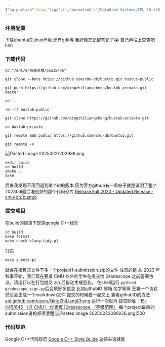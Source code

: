 ```yaml
---
{"dg-publish":true,"tags":[],"permalink":"/DataBase Systems/CMU 15-445：Database Systems/环境配置 下载代码  提交项目 代码规范/","dgPassFrontmatter":true,"noteIcon":"","created":"2025-02-21T20:01:37.762+08:00","updated":"2025-04-15T20:57:38.351+08:00"}
---
```


### 环境配置
下载ubantu的Linux环境 还有gdk等 我好像忘记留笔记了😭 自己再往上查查吧hhh
### 下载代码
```Shell
cd "/mnt/d/情栀凉橙/cmu15445"
```

```shell
git clone --bare https://github.com/cmu-db/bustub.git bustub-public

git push https://github.com/qingzhiliangcheng/bustub-private.git master

cd ..

rm -rf bustub-public

git clone https://github.com/qingzhiliangcheng/bustub-private.git 

cd bustub-private

git remote add public https://github.com/cmu-db/bustub.git

git remote -v
```

![Pasted image 20250221202938.png](/img/user/accessory/Pasted%20image%2020250221202938.png)


```shell
mkdir build
cd build
cmake ..
make
```

后来我发现不用回退到某个id的版本
因为官方github有一条帖子就是说明了整个2023fall最后准别好的那个代码仓库
[Release Fall 2023 - Updated Release · cmu-db/bustub](https://github.com/cmu-db/bustub/releases/tag/v20231227-2023fall)

### 提交项目
在build的目录下现查google C++标准
```Shell
cd build
make format
make check-clang-tidy-p1
```

打包
```shell
make submit-p1
```
就会在根目录文件下多一个project1-submission.zip的文件
注意的是 从 2023 年秋季开始，我们现在要求 CMU 以外的学生在提交给 Gradescope 之前签署协议。请运行以在打包提交 zip 后自动生成签名。
在shell运行 `python3 gradescope_sign.py`后会填好多信息 比如githubID 邮箱 名字等等 签署一个协议  然后会生成一个markdown文件  提交的时候要一起交上
查看githubID的方法：[api.github.com/users/QingZhiLiangCheng](https://api.github.com/users/QingZhiLiangCheng)
运行一次就行
提交网址：[15-445/645 （非 CMU） 仪表板 |Gradescope （等级范围）](https://www.gradescope.com/courses/585997)
每个project最后的submission说的都很清楚
![Pasted image 20250223090226.png|500](/img/user/accessory/Pasted%20image%2020250223090226.png)

### 代码规范
Google C++代码规范
[Google C++ Style Guide](https://google.github.io/styleguide/cppguide.html)
总结来说就是
